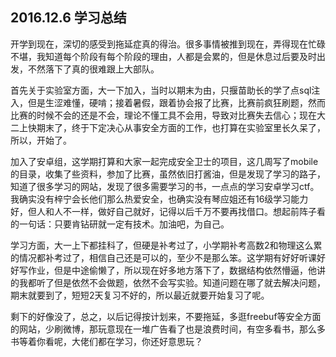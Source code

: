 ## 2016.12.6 学习总结

​     开学到现在，深切的感受到拖延症真的得治。很多事情被推到现在，弄得现在忙碌不堪，我知道每个阶段有每个阶段的理由，人都是会累的，但是休息过后要及时出发，不然落下了真的很难跟上大部队。

​     首先关于实验室方面，大一下加入，当时以期末为由，只揠苗助长的学了点sql注入，但是生涩难懂，硬啃；接着暑假，跟着协会报了比赛，比赛前疯狂刷题，然而比赛的时候不会的还是不会，理论不懂工具不会用，导致对比赛失去信心；现在大二上快期末了，终于下定决心从事安全方面的工作，也打算在实验室里长久呆了，所以，开始了。

​     加入了安卓组，这学期打算和大家一起完成安全卫士的项目，这几周写了mobile的目录，收集了些资料，参加了比赛，虽然依旧打酱油，但是发现了学习的路子，知道了很多学习的网站，发现了很多需要学习的书，一点点的学习安卓学习ctf。我确实没有梓宁会长他们那么热爱安全，也确实没有琴应姐还有16级学习能力好，但人和人不一样，做好自己就好，记得以后千万不要再找借口。想起前阵子看的一句话：只要肯钻研就一定有技术。加油吧，为自己。

​     学习方面，大一上下都挂科了，但硬是补考过了，小学期补考高数2和物理这么累的情况都补考过了，相信自己还是可以的，至少不是那么笨。这学期有好好听课好好写作业，但是中途偷懒了，所以现在好多地方落下了，数据结构依然懵逼，他讲的我都听了但是依然不会做题，依然不会写实验。知道问题在哪了就去解决问题，期末就要到了，短短2天复习不好的，所以最近就要开始复习了呢。

​     剩下的好像没了，总之，以后记得按计划来，不要拖延，多逛freebuf等安全方面的网站，少刷微博，那玩意现在一堆广告看了也是浪费时间，有空多看书，那么多书等着你看呢，大佬们都在学习，你还好意思玩？